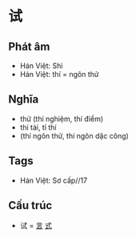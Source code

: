 # 试

## Phát âm
* Hán Việt: Shì
* Hán Việt: thí = ngôn thử

## Nghĩa
* thử (thí nghiệm, thí điểm)
* thi tài, tỉ thí
* (thí ngôn thử, thí ngôn dặc công)

## Tags
* Hán Việt: Sơ cấp//17

## Cấu trúc
* 试 = [言](言.md) [式](式.md)

<script>window.HANZI_FIELD='试';</script>